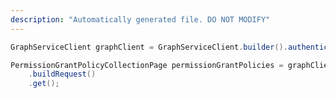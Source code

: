 ```yaml
---
description: "Automatically generated file. DO NOT MODIFY"
---
```

<!-- markdownlint-disable MD041 -->

```java
GraphServiceClient graphClient = GraphServiceClient.builder().authenticationProvider( authProvider ).buildClient();

PermissionGrantPolicyCollectionPage permissionGrantPolicies = graphClient.policies().permissionGrantPolicies()
    .buildRequest()
    .get();
```
